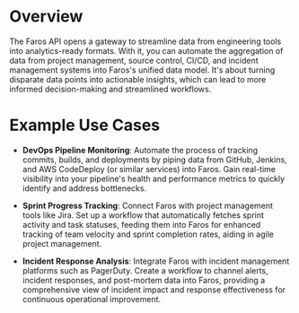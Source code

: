 # Overview

The Faros API opens a gateway to streamline data from engineering tools into analytics-ready formats. With it, you can automate the aggregation of data from project management, source control, CI/CD, and incident management systems into Faros's unified data model. It's about turning disparate data points into actionable insights, which can lead to more informed decision-making and streamlined workflows.

# Example Use Cases

- **DevOps Pipeline Monitoring**: Automate the process of tracking commits, builds, and deployments by piping data from GitHub, Jenkins, and AWS CodeDeploy (or similar services) into Faros. Gain real-time visibility into your pipeline's health and performance metrics to quickly identify and address bottlenecks.

- **Sprint Progress Tracking**: Connect Faros with project management tools like Jira. Set up a workflow that automatically fetches sprint activity and task statuses, feeding them into Faros for enhanced tracking of team velocity and sprint completion rates, aiding in agile project management.

- **Incident Response Analysis**: Integrate Faros with incident management platforms such as PagerDuty. Create a workflow to channel alerts, incident responses, and post-mortem data into Faros, providing a comprehensive view of incident impact and response effectiveness for continuous operational improvement.
